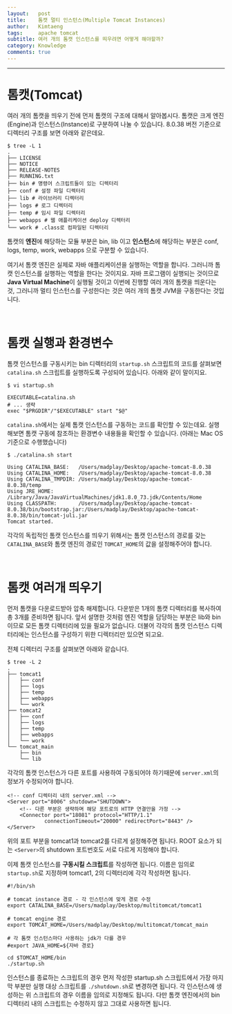```yaml
---
layout:   post
title:    톰캣 멀티 인스턴스(Multiple Tomcat Instances)
author:   Kimtaeng
tags: 	  apache tomcat
subtitle: 여러 개의 톰캣 인스턴스를 띄우려면 어떻게 해야할까?
category: Knowledge
comments: true
---
```


<hr/>

# 톰캣(Tomcat)

여러 개의 톰캣을 띄우기 전에 먼저 톰캣의 구조에 대해서 알아봅시다.
톰캣은 크게 엔진(Engine)과 인스턴스(Instance)로 구분하여 나눌 수 있습니다.
8.0.38 버전 기준으로 디렉터리 구조를 보면 아래와 같은데요. 

<pre class="line-numbers"><code class="language-bash" data-start="1">$ tree -L 1
.
├── LICENSE
├── NOTICE
├── RELEASE-NOTES
├── RUNNING.txt
├── bin # 명령어 스크립트들이 있는 디렉터리
├── conf # 설정 파일 디렉터리
├── lib # 라이브러리 디렉터리
├── logs # 로그 디렉터리
├── temp # 임시 파일 디렉터리 
├── webapps # 웹 애플리케이션 deploy 디렉터리
└── work # .class로 컴파일된 디렉터리
</code></pre>

톰캣의 **엔진**에 해당하는 모듈 부분은 bin, lib 이고 **인스턴스**에 해당하는 부분은
conf, logs, temp, work, webapps 으로 구분할 수 있습니다.

여기서 톰캣 엔진은 실제로 자바 애플리케이션을 실행하는 역할을 합니다. 그러니까 톰캣 인스턴스를
실행하는 역할을 한다는 것이지요. 자바 프로그램이 실행되는 것이므로 **Java Virtual Machine**이 실행될 것이고
이번에 진행할 여러 개의 톰캣을 띄운다는 것, 그러니까 멀티 인스턴스를 구성한다는 것은 여러 개의 톰캣 JVM을 구동한다는 것입니다.

<br/>

# 톰캣 실행과 환경변수

톰캣 인스턴스를 구동시키는 bin 디렉터리의 ```startup.sh``` 스크립트의 코드를 살펴보면 ```catalina.sh``` 스크립트를
실행하도록 구성되어 있습니다. 아래와 같이 말이지요.

<pre class="line-numbers"><code class="language-bash" data-start="1">$ vi startup.sh

EXECUTABLE=catalina.sh
# ... 생략
exec "$PRGDIR"/"$EXECUTABLE" start "$@"
</code></pre>

```catalina.sh```에서는 실제 톰캣 인스턴스를 구동하는 코드를 확인할 수 있는데요. 실행 해보면 톰캣 구동에 참조하는
환경변수 내용들을 확인할 수 있습니다. (아래는 Mac OS 기준으로 수행했습니다)

<pre class="line-numbers"><code class="language-bash" data-start="1">$ ./catalina.sh start

Using CATALINA_BASE:   /Users/madplay/Desktop/apache-tomcat-8.0.38
Using CATALINA_HOME:   /Users/madplay/Desktop/apache-tomcat-8.0.38
Using CATALINA_TMPDIR: /Users/madplay/Desktop/apache-tomcat-8.0.38/temp
Using JRE_HOME:        /Library/Java/JavaVirtualMachines/jdk1.8.0_73.jdk/Contents/Home
Using CLASSPATH:       /Users/madplay/Desktop/apache-tomcat-8.0.38/bin/bootstrap.jar:/Users/madplay/Desktop/apache-tomcat-8.0.38/bin/tomcat-juli.jar
Tomcat started.
</code></pre>

각각의 독립적인 톰캣 인스턴스를 띄우기 위해서는 톰캣 인스턴스의 경로를 갖는 ```CATALINA_BASE```와 톰캣 엔진의 경로인
```TOMCAT_HOME```의 값을 설정해주어야 합니다.

<br/>

# 톰캣 여러개 띄우기

먼저 톰캣을 다운로드받아 압축 해제합니다. 다운받은 1개의 톰캣 디렉터리를 복사하여 총 3개를 준비하면 됩니다.
앞서 설명한 것처럼 엔진 역할을 담당하는 부분은 lib와 bin 이므로 모든 톰캣 디렉터리에 있을 필요가 없습니다.
더불어 각각의 톰캣 인스턴스 디렉터리에는 인스턴스를 구성하기 위한 디렉터리만 있으면 되고요.

전체 디렉터리 구조를 살펴보면 아래와 같습니다.

<pre class="line-numbers"><code class="language-bash" data-start="1">$ tree -L 2
.
├── tomcat1
│   ├── conf
│   ├── logs
│   ├── temp
│   ├── webapps
│   └── work
├── tomcat2
│   ├── conf
│   ├── logs
│   ├── temp
│   ├── webapps
│   └── work
└── tomcat_main
    ├── bin
    └── lib
</code></pre>

각각의 톰캣 인스턴스가 다른 포트를 사용하여 구동되어야 하기때문에 ```server.xml```의 정보가 수정되어야 합니다.


<pre class="line-numbers"><code class="language-xml" data-start="1">&lt;!-- conf 디렉터리 내의 server.xml -->
&lt;Server port="8006" shutdown="SHUTDOWN">
    &lt;!-- 다른 부분은 생략하며 해당 포트로의 HTTP 연결만을 가정 -->
    &lt;Connector port="18081" protocol="HTTP/1.1"
            connectionTimeout="20000" redirectPort="8443" />
&lt;/Server>
</code></pre>

위의 포트 부분을 tomcat1과 tomcat2를 다르게 설정해주면 됩니다. ROOT 요소가 되는 ```<Server>```의 shutdown 포트번호도
서로 다르게 지정해야 합니다.

이제 톰캣 인스턴스를 **구동시킬 스크립트**를 작성하면 됩니다. 이름은 임의로 ```startup.sh```로 지정하며
tomcat1, 2의 디렉터리에 각각 작성하면 됩니다.

<pre class="line-numbers"><code class="language-bash" data-start="1">#!/bin/sh

# tomcat instance 경로 - 각 인스턴스에 맞게 경로 수정
export CATALINA_BASE=/Users/madplay/Desktop/multitomcat/tomcat1

# tomcat engine 경로
export TOMCAT_HOME=/Users/madplay/Desktop/multitomcat/tomcat_main 

# 각 톰캣 인스턴스마다 사용하는 jdk가 다를 경우
#export JAVA_HOME=${자바 경로}

cd $TOMCAT_HOME/bin
./startup.sh
</code></pre>

인스턴스를 종료하는 스크립트의 경우 먼저 작성한 startup.sh 스크립트에서 가장 마지막 부분만 실행 대상 스크립트를 
```./shutdown.sh```로 변경하면 됩니다. 각 인스턴스에 생성하는 위 스크립트의 경우 이름을 임의로 지정해도 됩니다.
다만 톰캣 엔진에서의 bin 디렉터리 내의 스크립트는 수정하지 않고 그대로 사용하면 됩니다.